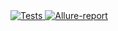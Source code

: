 </a>
<a href="https://github.com/Badx86/demo_qa/actions/workflows/main.yml">
    <img alt="Tests" src="https://github.com/Badx86/demo_qa/actions/workflows/main.yml/badge.svg">
</a>
<a>
<a href="https://badx86.github.io/demo_qa/10/">
    <img alt="Allure-report" src="https://img.shields.io/badge/Allure%20Report-deployed-green">
</a>

